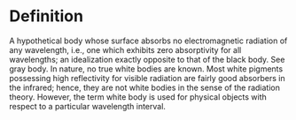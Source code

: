 # Definition

A hypothetical body whose surface absorbs no electromagnetic radiation
of any wavelength, i.e., one which exhibits zero absorptivity for all
wavelengths; an idealization exactly opposite to that of the black body.
See gray body. In nature, no true white bodies are known. Most white
pigments possessing high reflectivity for visible radiation are fairly
good absorbers in the infrared; hence, they are not white bodies in the
sense of the radiation theory. However, the term white body is used for
physical objects with respect to a particular wavelength interval.
